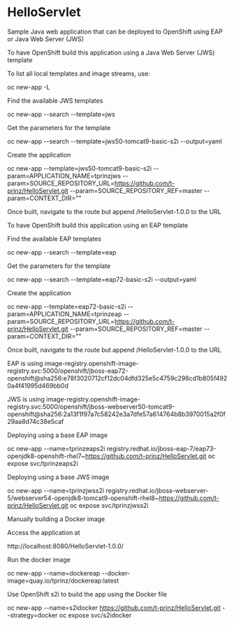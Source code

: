 # HelloServlet

Sample Java web application that can be deployed to OpenShift using EAP or Java Web Server (JWS)

To have OpenShift build this application using a Java Web Server (JWS) template

To list all local templates and image streams, use:

oc new-app -L

Find the available JWS templates

oc new-app --search --template=jws

Get the parameters for the template

oc new-app --search --template=jws50-tomcat9-basic-s2i --output=yaml

Create the application

oc new-app --template=jws50-tomcat9-basic-s2i --param=APPLICATION_NAME=tprinzjws --param=SOURCE_REPOSITORY_URL=https://github.com/t-prinz/HelloServlet.git --param=SOURCE_REPOSITORY_REF=master --param=CONTEXT_DIR=""

Once built, navigate to the route but append /HelloServlet-1.0.0 to the URL

To have OpenShift build this application using an EAP template

Find the available EAP templates

oc new-app --search --template=eap

Get the parameters for the template

oc new-app --search --template=eap72-basic-s2i --output=yaml

Create the application

oc new-app --template=eap72-basic-s2i --param=APPLICATION_NAME=tprinzeap --param=SOURCE_REPOSITORY_URL=https://github.com/t-prinz/HelloServlet.git --param=SOURCE_REPOSITORY_REF=master --param=CONTEXT_DIR=""

Once built, navigate to the route but append /HelloServlet-1.0.0 to the URL

EAP is using
image-registry.openshift-image-registry.svc:5000/openshift/jboss-eap72-openshift@sha256:e78f3020712cf12dc04dfd325e5c4759c298cd1b805f4920a4f41995d469bb0d

JWS is using
image-registry.openshift-image-registry.svc:5000/openshift/jboss-webserver50-tomcat9-openshift@sha256:2a13f1f97a7c58242e3a7dfe57a614764b8b3970015a2f0f29aa8d74c38e5caf

Deploying using a base EAP image

oc new-app --name=tprinzeaps2i registry.redhat.io/jboss-eap-7/eap73-openjdk8-openshift-rhel7~https://github.com/t-prinz/HelloServlet.git
oc expose svc/tprinzeaps2i

Deploying using a base JWS image

oc new-app --name=tprinzjwss2i registry.redhat.io/jboss-webserver-5/webserver54-openjdk8-tomcat9-openshift-rhel8~https://github.com/t-prinz/HelloServlet.git
oc expose svc/tprinzjwss2i

Manually building a Docker image



Access the application at

http://localhost:8080/HelloServlet-1.0.0/

Run the docker image

oc new-app --name=dockereap --docker-image=quay.io/tprinz/dockereap:latest

Use OpenShift s2i to build the app using the Docker file

oc new-app --name=s2idocker https://github.com/t-prinz/HelloServlet.git --strategy=docker
oc expose svc/s2idocker
